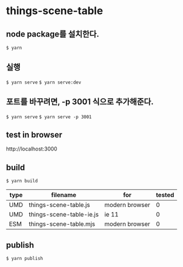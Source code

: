 # things-scene-table

## node package를 설치한다.

`$ yarn`

## 실행

`$ yarn serve`
`$ yarn serve:dev`

## 포트를 바꾸려면, -p 3001 식으로 추가해준다.

`$ yarn serve`
`$ yarn serve -p 3001`

## test in browser

http://localhost:3000

## build

`$ yarn build`

| type | filename                 | for            | tested |
| ---- | ------------------------ | -------------- | ------ |
| UMD  | things-scene-table.js    | modern browser | 0      |
| UMD  | things-scene-table-ie.js | ie 11          | 0      |
| ESM  | things-scene-table.mjs   | modern browser | 0      |

## publish

`$ yarn publish`
